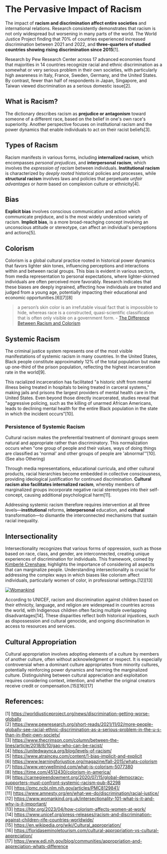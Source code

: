 # The Pervasive Impact of Racism

The impact of **racism and discrimination affect entire societies** and international relations. Research consistently demonstrates that racism is not only widespread but worsening in many parts of the world. The World Justice Project finding that 70% of countries experienced increased discrimination between 2021 and 2022, and **three-quarters of studied countries showing rising discrimination since 2015**\[1]. 

Research by Pew Research Center across 17 advanced economies found that majorities in 14 countries recognize racial and ethnic discrimination as a somewhat or very serious problem in their own societies, with particularly high awareness in Italy, France, Sweden, Germany, and the United States. By contrast, fewer than half of respondents in Japan, Singapore, and Taiwan viewed discrimination as a serious domestic issue\[2]. 

## What is Racism?
The dictionary describes racism as **prejudice or antagonism** toward someone of a different race, based on the belief in one's own race's superiority. Another perspective focuses on institutional racism and the power dynamics that enable individuals to act on their racist beliefs\[3]. 

## Types of Racism
Racism manifests in various forms, including **internalized racism**, which encompasses *personal prejudices*, and **interpersonal racism**, which involves the *expression of racism* between individuals. **Institutional racism** is characterized by *deeply rooted* historical policies and processes, while **structural racism** involves laws and policies that perpetuate *unfair advantages* or *harm* based on complexion culture or ethnicity\[4].

## Bias
**Explicit bias** involves conscious communication and action which communicate prejiduce, and is the most widely understood variety of racism. **Implicit bias**, is a more broad-reachging concept involving an unconscious attitude or stereotype, can affect an individual's perceptions and actions\[5].

## Colorism
Colorism is a global cultural practice rooted in historical power dynamics that favors lighter skin tones, influencing perceptions and interactions within and between racial groups. This bias is evident in various sectors, from media representation to personal expectations, where lighter-skinned individuals are often perceived more favorably. Research indicates that these biases are deeply ingrained, affecting how individuals are treated and judged from a young age, potentially impacting their educational and economic opportunities.\[6]\[7]\[8]

> a person’s skin color is an irrefutable visual fact that is impossible to hide, whereas race is a constructed, quasi-scientific classification that is often only visible on a government form. - [The Difference Between Racism and Colorism](https://time.com/4512430/colorism-in-america/)

## Systemic Racism
The criminal justice system represents one of the most visible manifestations of systemic racism in many countries. In the United States, Black people constitute approximately 12% of the total population but make up one-third of the prison population, reflecting the highest incarceration rate in the world\[9]. 

This racialized incarceration has facilitated "a historic shift from mental illness being treated in hospitals to being treated in carceral systems," making jails and prisons the largest providers of mental health care in the United States. Even beyond those directly incarcerated, studies reveal that "aggressive policing, such as the killing of unarmed African Americans, leads to declining mental health for the entire Black population in the state in which the incident occurs"\[10].

### Persistence of Systemic Racism
Cultural racism makes the preferential treatment of dominant groups seem natural and appropriate rather than discriminatory. This normalization occurs when "one group of people and their values, ways of doing things are classified as 'normal' and other groups of people are 'abnormal'"\[10]. (See also Othering)

Through media representations, educational curricula, and other cultural products, racial hierarchies become embedded in collective consciousness, providing ideological justification for continued discrimination. **Cultural racism also facilitates internalized racism**, whereby members of marginalized groups incorporate negative racial stereotypes into their self-concept, causing additional psychological harm\[11]. 

Addressing systemic racism therefore requires intervention at all three levels—**institutional** reforms, **interpersonal** education, and **cultural** transformation—to dismantle the interconnected mechanisms that sustain racial inequality.

## Intersectionality
Intersectionality recognizes that various forms of oppression, such as those based on race, class, and gender, are interconnected, creating unique experiences of discrimination for individuals. This framework, coined by [Kimberlé Crenshaw](https://www.law.columbia.edu/faculty/kimberle-w-crenshaw), highlights the importance of considering all aspects that can marginalize people. Understanding intersectionality is crucial for addressing the complex ways in which biases like colorism affect individuals, particularly women of color, in professional settings.\[12]\[13]

[![Womankind](https://i.imgur.com/WXBzDmj.png)](https://www.womankind.org.uk/intersectionality-101-what-is-it-and-why-is-it-important/)

According to UNICEF, racism and discrimination against children based on their ethnicity, language, and religion are widespread in countries across the world, with Indigenous children often facing multiple overlapping disadvantages\[14]. These disparities reflect both historical injustices, such as dispossession and cultural genocide, and ongoing discrimination in access to resources and services.

## Cultural Appropriation
Cultural appropriation involves adopting elements of a culture by members of another culture, often without acknowledgment or respect. It is especially controversial when a dominant culture appropriates from minority cultures, potentially reinforcing power dynamics and harming the marginalized culture. Distinguishing between cultural appreciation and exploitation requires considering context, intention, and whether the original creators receive credit or compensation.\[15]\[16]\[17]

## References:
[1] https://worldjusticeproject.org/news/discrimination-getting-worse-globally <br />
[2] https://www.pewresearch.org/short-reads/2021/11/02/more-people-globally-see-racial-ethnic-discrimination-as-a-serious-problem-in-the-u-s-than-in-their-own-society/ <br />
[3] https://www.thecrimson.com/column/between-the-lines/article/2018/8/10/gao-who-can-be-racist/ <br />
[4] https://unitedwaynca.org/blog/levels-of-racism/ <br />
[5] https://www.atrainceu.com/content/1-bias-implicit-and-explicit <br />
[6] https://www.learningforjustice.org/magazine/fall-2015/whats-colorism <br />
[7] https://www.verywellmind.com/what-is-colorism-5077380 <br />
[8] https://time.com/4512430/colorism-in-america/ <br />
[9] https://carnegieendowment.org/2020/07/15/global-democracy-supporters-must-confront-systemic-racism-pub-82298 <br />
[10] https://pmc.ncbi.nlm.nih.gov/articles/PMC8129841/ <br />
[11] https://www.amnesty.org/en/what-we-do/discrimination/racial-justice/ <br />
[12] https://www.womankind.org.uk/intersectionality-101-what-is-it-and-why-is-it-important/ <br />
[13] https://hbr.org/2023/04/how-colorism-affects-women-at-work/ <br />
[14] https://www.unicef.org/press-releases/racism-and-discrimination-against-children-rife-countries-worldwide/ <br />
[15] https://en.wikipedia.org/wiki/Cultural_appropriation/ <br />
[16] https://floridaseminoletourism.com/cultural-appropriation-vs-cultural-appreciation/ <br />
[17] https://www.edi.nih.gov/blog/communities/appropriation-and-appreciation-whats-difference <br />
